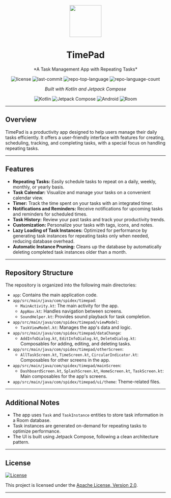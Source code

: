 <p align="center">
  <img src="https://cdn-icons-png.flaticon.com/512/6295/6295417.png" width="100" />
</p>
<p align="center">
    <h1 align="center">TimePad</h1>
</p>
<p align="center">
    *A Task Management App with Repeating Tasks*
</p>
<p align="center">
    <img src="https://img.shields.io/github/license/TheSpideX/TimePad?style=flat&color=0080ff" alt="license">
    <img src="https://img.shields.io/github/last-commit/TheSpideX/TimePad?style=flat&logo=git&logoColor=white&color=0080ff" alt="last-commit">
    <img src="https://img.shields.io/github/languages/top/TheSpideX/TimePad?style=flat&color=0080ff" alt="repo-top-language">
    <img src="https://img.shields.io/github/languages/count/TheSpideX/TimePad?style=flat&color=0080ff" alt="repo-language-count">
</p>

<p align="center">
    <em>Built with Kotlin and Jetpack Compose</em>
</p>
<p align="center">
    <img src="https://img.shields.io/badge/Kotlin-7F52FF.svg?style=flat&logo=Kotlin&logoColor=white" alt="Kotlin">
    <img src="https://img.shields.io/badge/Jetpack_Compose-4285F4.svg?style=flat&logo=Jetpack%20Compose&logoColor=white" alt="Jetpack Compose">
    <img src="https://img.shields.io/badge/Android-3DDC84.svg?style=flat&logo=Android&logoColor=white" alt="Android">
    <img src="https://img.shields.io/badge/Room-000000.svg?style=flat&logoColor=white" alt="Room">
</p>

---

## Overview

TimePad is a productivity app designed to help users manage their daily tasks efficiently. It offers a user-friendly interface with features for creating, scheduling, tracking, and completing tasks, with a special focus on handling repeating tasks. 

---

## Features

- **Repeating Tasks:**  Easily schedule tasks to repeat on a daily, weekly, monthly, or yearly basis.
- **Task Calendar:**  Visualize and manage your tasks on a convenient calendar view.
- **Timer:** Track the time spent on your tasks with an integrated timer.
- **Notifications and Reminders:** Receive notifications for upcoming tasks and reminders for scheduled times.
- **Task History:**  Review your past tasks and track your productivity trends.
- **Customization:**  Personalize your tasks with tags, icons, and notes.
- **Lazy Loading of Task Instances:**  Optimized for performance by generating task instances for repeating tasks only when needed, reducing database overhead.
- **Automatic Instance Pruning:**  Cleans up the database by automatically deleting completed task instances older than a month.

---

## Repository Structure

The repository is organized into the following main directories:

- `app`: Contains the main application code.
- `app/src/main/java/com/spidex/timepad`:
    - `MainActivity.kt`: The main activity for the app.
    - `AppNav.kt`: Handles navigation between screens.
    - `SoundHelper.kt`: Provides sound playback for task completion.
- `app/src/main/java/com/spidex/timepad/viewModel`:
    - `TaskViewModel.kt`:  Manages the app's data and logic.
- `app/src/main/java/com/spidex/timepad/dataChange`:
    - `AddInfoDialog.kt`, `EditInfoDialog.kt`, `DeleteDialog.kt`: Composables for adding, editing, and deleting tasks.
- `app/src/main/java/com/spidex/timepad/otherScreen`:
    - `AllTaskScreen.kt`, `TimeScreen.kt`, `CircularIndicator.kt`: Composables for other screens in the app.
- `app/src/main/java/com/spidex/timepad/mainScreen`:
    - `DashboardScreen.kt`, `SplashScreen.kt`, `HomeScreen.kt`, `TaskScreen.kt`: Main composables for the app's screens.
- `app/src/main/java/com/spidex/timepad/ui/theme`: Theme-related files.

---
## Additional Notes

- The app uses `Task` and `TaskInstance` entities to store task information in a Room database.
- Task instances are generated on-demand for repeating tasks to optimize performance.
- The UI is built using Jetpack Compose, following a clean architecture pattern.

---
## License

[![License](https://img.shields.io/badge/License-Apache%202.0-blue.svg)](https://opensource.org/licenses/Apache-2.0)

This project is licensed under the [Apache License, Version 2.0](LICENSE).

---
